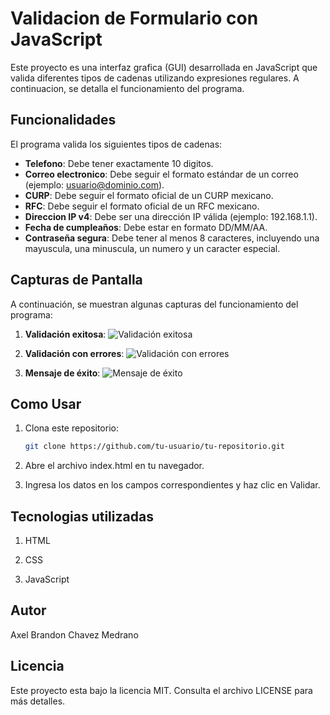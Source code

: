 # Validacion de Formulario con JavaScript

Este proyecto es una interfaz grafica (GUI) desarrollada en JavaScript que valida diferentes tipos de cadenas utilizando expresiones regulares. A continuacion, se detalla el funcionamiento del programa.

## Funcionalidades
El programa valida los siguientes tipos de cadenas:
- **Telefono**: Debe tener exactamente 10 digitos.
- **Correo electronico**: Debe seguir el formato estándar de un correo (ejemplo: usuario@dominio.com).
- **CURP**: Debe seguir el formato oficial de un CURP mexicano.
- **RFC**: Debe seguir el formato oficial de un RFC mexicano.
- **Direccion IP v4**: Debe ser una dirección IP válida (ejemplo: 192.168.1.1).
- **Fecha de cumpleaños**: Debe estar en formato DD/MM/AA.
- **Contraseña segura**: Debe tener al menos 8 caracteres, incluyendo una mayuscula, una minuscula, un numero y un caracter especial.

## Capturas de Pantalla
A continuación, se muestran algunas capturas del funcionamiento del programa:

1. **Validación exitosa**:
   ![Validación exitosa](ValidacionCorrecta.png)

2. **Validación con errores**:
   ![Validación con errores](ValidacionConErrores.png)

3. **Mensaje de éxito**:
   ![Mensaje de éxito](ValidacionExitosa.png)

## Como Usar
1. Clona este repositorio:
   ```bash
   git clone https://github.com/tu-usuario/tu-repositorio.git

2. Abre el archivo index.html en tu navegador.

3. Ingresa los datos en los campos correspondientes y haz clic en Validar.


## Tecnologias utilizadas

1. HTML

2. CSS

3. JavaScript

## Autor

Axel Brandon Chavez Medrano

## Licencia

Este proyecto esta bajo la licencia MIT. Consulta el archivo LICENSE para más detalles.
